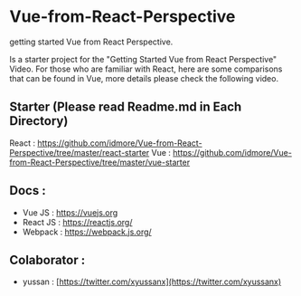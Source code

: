 # Vue-from-React-Perspective

getting started Vue from React Perspective.

Is a starter project for the "Getting Started Vue from React Perspective" Video. For those who are familiar with React, here are some comparisons that can be found in Vue, more details please check the following video.

## Starter (Please read Readme.md in Each Directory)

React : https://github.com/idmore/Vue-from-React-Perspective/tree/master/react-starter
Vue : https://github.com/idmore/Vue-from-React-Perspective/tree/master/vue-starter

## Docs :

- Vue JS : https://vuejs.org
- React JS : https://reactjs.org/
- Webpack : https://webpack.js.org/

## Colaborator :

- yussan : [https://twitter.com/xyussanx](https://twitter.com/xyussanx)
